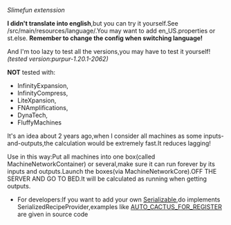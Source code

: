*Slimefun extenssion*

**I didn't translate into english**,but you can try it yourself.See /src/main/resources/language/.You may want to add en_US.properties or st.else.
**Remember to change the config when switching language!**

And I'm too lazy to test all the versions,you may have to test it yourself!
*(tested version:purpur-1.20.1-2062)*

**NOT** tested with:
* InfinityExpansion,
* InfinityCompress,
* LiteXpansion,
* FNAmplifications,
* DynaTech,
* FluffyMachines

It's an idea about 2 years ago,when I consider all machines as some inputs-and-outputs,the calculation would be extremely fast.It reduces lagging!

Use in this way:Put all machines into one box(called MachineNetworkContainer) or several,make sure it can run forever by its inputs and outputs.Launch the boxes(via MachineNetworkCore).OFF THE SERVER AND GO TO BED.It will be calculated as running when getting outputs.

* For developers:If you want to add your own [Serializable](/IgnoreLicensesCN/MinimizeFactory/blob/master/src/main/java/io/github/ignorelicensescn/minimizeFactory/Items/serializable/SerializeOnly.java#L3),do implements SerializedRecipeProvider,examples like [AUTO_CACTUS_FOR_REGISTER](/IgnoreLicensesCN/MinimizeFactory/blob/master/src/main/java/io/github/ignorelicensescn/minimizeFactory/Items/Registers.java#L203) are given in source code